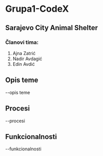 # Grupa1-CodeX
## Sarajevo City Animal Shelter
### Članovi tima:
1. Ajna Zatrić
2. Nadir Avdagić
3. Edin Avdić

## Opis teme

--opis teme

## Procesi

--procesi

## Funkcionalnosti

--funkcionalnosti



